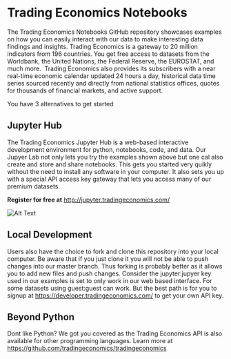 # Trading Economics Notebooks

The Trading Economics Notebooks GitHub repository showcases examples on how you can easily interact with our data to make interesting data findings and insights. 
Trading Economics is a gateway to 20 million indicators from 196 countries. You get free access to datasets from the Worldbank, the United Nations, the Federal Reserve, the EUROSTAT, and much more.  Trading Economics also provides its subscribers with a near real-time economic calendar updated 24 hours a day, historical data time series sourced recently and directly from national statistics offices, quotes for thousands of financial markets, and active support. 


You have 3 alternatives to get started


## Jupyter Hub

The Trading Economics Jupyter Hub is a web-based interactive development environment for python, notebooks, code, and data. Our Jupyer Lab not only lets you try the examples shown above but one cal also create and store and share notebooks. This gets you started very quikly without the need to install any software in your computer. It also sets you up with a special API access key gateway that lets you access many of our premium datasets.

**Register for free at** http://jupyter.tradingeconomics.com/

![Alt Text](https://i0.wp.com/neptune.ai/wp-content/uploads/jupyter-dash.gif)

## Local Development

Users also have the choice to fork and clone this repository into your local computer. Be aware that if you just clone it you will not be able to push changes into our master branch. Thus forking is probably better as it allows you to add new files and push changes. Consider the jupyter:jupyer key used in our examples is set to only work in our web based interface. For some datasets using guest:guest can work. But the best path is for you to signup at https://developer.tradingeconomics.com/ to get your own API key.


## Beyond Python

Dont like Python? We got you covered as the Trading Economics API is also available for other programming languages. Learn more at https://github.com/tradingeconomics/tradingeconomics 


